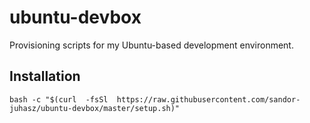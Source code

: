 # ubuntu-devbox
Provisioning scripts for my Ubuntu-based development environment.

## Installation

```
bash -c "$(curl  -fsSl  https://raw.githubusercontent.com/sandor-juhasz/ubuntu-devbox/master/setup.sh)"
```